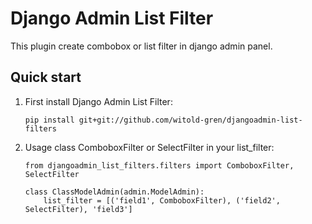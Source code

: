 Django Admin List Filter
======================


This plugin create combobox or list filter in django admin panel.

Quick start
-----------
1. First install Django Admin List Filter:

	```
	pip install git+git://github.com/witold-gren/djangoadmin-list-filters
	```
2. Usage class ComboboxFilter or SelectFilter in your list_filter:

	```
	from djangoadmin_list_filters.filters import ComboboxFilter, SelectFilter

	class ClassModelAdmin(admin.ModelAdmin):
		list_filter = [('field1', ComboboxFilter), ('field2', SelectFilter), 'field3']
	```